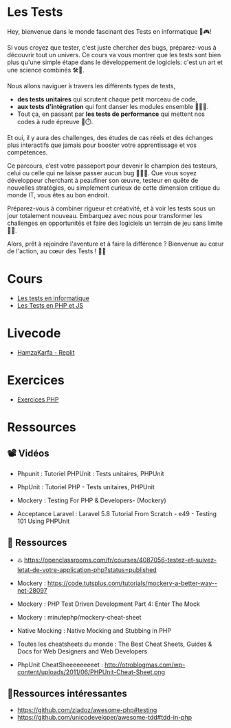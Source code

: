 # Les Tests

Hey, bienvenue dans le monde fascinant des Tests en informatique 🧐🎮! 

Si vous croyez que tester, c'est juste chercher des bugs, préparez-vous à découvrir tout un univers. Ce cours va vous montrer que les tests sont bien plus qu'une simple étape dans le développement de logiciels: c'est un art et une science combinés 🛠️🔬.

Nous allons naviguer à travers les différents types de tests, 
- **des tests unitaires** qui scrutent chaque petit morceau de code,
- **aux tests d'intégration** qui font danser les modules ensemble 👯‍♂️🎶.
- Tout ça, en passant par **les tests de performance** qui mettent nos codes à rude épreuve 💪⏱️.

Et oui, il y aura des challenges, des études de cas réels et des échanges plus interactifs que jamais pour booster votre apprentissage et vos compétences.


Ce parcours, c’est votre passeport pour devenir le champion des testeurs, celui ou celle qui ne laisse passer aucun bug 🦸‍♂️🐞. Que vous soyez développeur cherchant à peaufiner son œuvre, testeur en quête de nouvelles stratégies, ou simplement curieux de cette dimension critique du monde IT, vous êtes au bon endroit.

Préparez-vous à combiner rigueur et créativité, et à voir les tests sous un jour totalement nouveau. Embarquez avec nous pour transformer les challenges en opportunités et faire des logiciels un terrain de jeu sans limite 🚀🌌.

Alors, prêt à rejoindre l'aventure et à faire la différence ? Bienvenue au cœur de l'action, au cœur des Tests ! 🙌💥


# Cours

- [Les tests en informatique](https://docs.google.com/presentation/d/1fRxXk4yR4XuKED9eo88rSODm4kQa4olMROTbbhiMYxU)
- [Les Tests en PHP et JS](https://docs.google.com/presentation/d/1cu6BTMzV2lbArfYfJP3wSHRq29OSEimgpje2ORA-4Lw)

# Livecode
- [HamzaKarfa - Replit](https://replit.com/@HamzaKarfa1/LivecodeTest#index.php)
# Exercices

- [Exercices PHP](https://github.com/G404-CDA/Exercices-test)

# Ressources
## 📽️ Vidéos

- Phpunit : Tutoriel PHPUnit : Tests unitaires, PHPUnit

- PhpUnit : Tutoriel PHP - Tests unitaires, PHPUnit

- Mockery : Testing For PHP & Developers- (Mockery)

- Acceptance Laravel : Laravel 5.8 Tutorial From Scratch - e49 - Testing 101 Using PHPUnit

## 📖 Ressources

- ♨️ https://openclassrooms.com/fr/courses/4087056-testez-et-suivez-letat-de-votre-application-php?status=published

- Mockery : https://code.tutsplus.com/tutorials/mockery-a-better-way--net-28097

- Mockery : PHP Test Driven Development Part 4: Enter The Mock

- Mockery : minutephp/mockery-cheat-sheet

- Native Mocking : Native Mocking and Stubbing in PHP

- Toutes les cheatsheets du monde : The Best Cheat Sheets, Guides & Docs for Web Designers and Web Developers

- PhpUnit CheatSheeeeeeeeet : http://otroblogmas.com/wp-content/uploads/2011/06/PHPUnit-Cheat-Sheet.png

## 🧙Ressources intéressantes

- https://github.com/ziadoz/awesome-php#testing
- https://github.com/unicodeveloper/awesome-tdd#tdd-in-php
